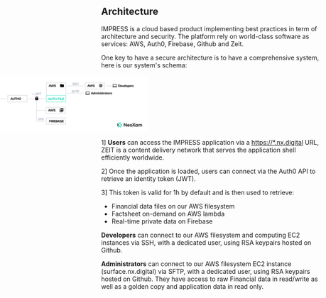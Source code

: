 ## Architecture
IMPRESS is a cloud based product implementing best practices in term of architecture and security. The platform rely on world-class software as services: AWS, Auth0, Firebase, Github and Zeit.

One key to have a secure architecture is to have a comprehensive system, here is our system's schema:

<img style="width: calc(100% + 400px);margin-left: -400px;" src="/img/impress-architecture.png" />

1] **Users** can access the IMPRESS application via a [https://*.nx.digital](#) URL, ZEIT is a content delivery network that serves the application shell efficiently worldwide.

2] Once the application is loaded, users can connect via the Auth0 API to retrieve an identity token (JWT).

3] This token is valid for 1h by default and is then used to retrieve:
  - Financial data files on our AWS filesystem
  - Factsheet on-demand on AWS lambda
  - Real-time private data on Firebase

**Developers** can connect to our AWS filesystem and computing EC2 instances via SSH, with a dedicated user, using RSA keypairs hosted on Github.

**Administrators** can connect to our AWS filesystem EC2 instance (surface.nx.digital) via SFTP, with a dedicated user, using RSA keypairs hosted on Github. They have access to raw Financial data in read/write as well as a golden copy and application data in read only.
